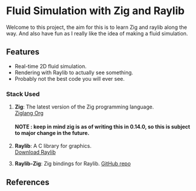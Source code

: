 # Fluid Simulation with Zig and Raylib

Welcome to this project, the aim for this is to learn Zig and raylib along the way.
And also have fun as I really like the idea of making a fluid simulation.

## Features

- Real-time 2D fluid simulation.
- Rendering with Raylib to actually see something.
- Probably not the best code you will ever see.

### Stack Used

1. **Zig**: The latest version of the Zig programming language.  
   [Ziglang Org](https://ziglang.org/)
    #### NOTE : keep in mind zig is as of writing this in 0.14.0, so this is subject to major change in the future.

2. **Raylib**: A C library for graphics.  
   [Download Raylib](https://www.raylib.com/)

3. **Raylib-Zig**: Zig bindings for Raylib.
    [GitHub repo](https://github.com/Not-Nik/raylib-zig)

## References 

